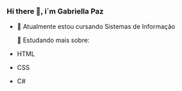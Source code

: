 ### Hi there 👋, i´m Gabriella Paz
- 🌱 Atualmente estou cursando Sistemas de Informação <br>

  🔭 Estudando mais sobre: <br>
- HTML <br>
- CSS <br>
- C# <br>
 
<!--
**gabpazz/gabpazz** is a ✨ _special_ ✨ repository because its `README.md` (this file) appears on your GitHub profile.

Here are some ideas to get you started:

- 🔭 I’m currently working on ...
- 🌱 Atualmente estou cursando Sistemas de Informação 
 Estudando mais sobre: 
 HTML ![image](https://github.com/gabpazz/gabpazz/assets/124802846/f8a73ba7-9e27-4acf-908d-3930fe5276db)
 CSS 
- 👯 I’m looking to collaborate on ...
- 🤔 I’m looking for help with ...
- 💬 Ask me about ...
- 📫 How to reach me: ...
- 😄 Pronouns: ...
- ⚡ Fun fact: ...
-->
